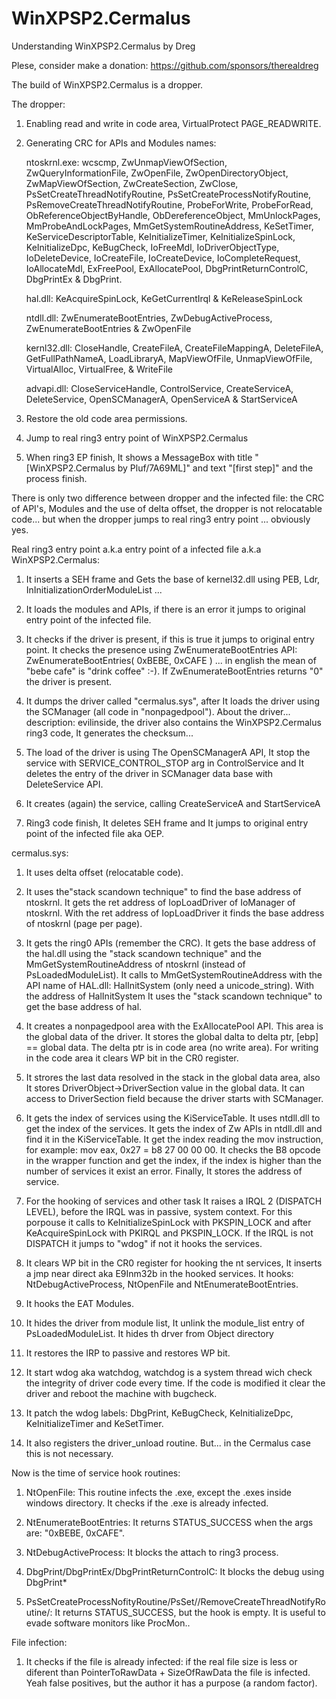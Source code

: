 # WinXPSP2.Cermalus
Understanding WinXPSP2.Cermalus by Dreg

Plese, consider make a donation: https://github.com/sponsors/therealdreg

The build of WinXPSP2.Cermalus is a dropper.

The dropper:

   1. Enabling read and write in code area, VirtualProtect PAGE_READWRITE.

   2. Generating CRC for APIs and Modules names:

      ntoskrnl.exe: wcscmp, ZwUnmapViewOfSection, ZwQueryInformationFile, ZwOpenFile, ZwOpenDirectoryObject, ZwMapViewOfSection, ZwCreateSection, ZwClose, PsSetCreateThreadNotifyRoutine, PsSetCreateProcessNotifyRoutine, PsRemoveCreateThreadNotifyRoutine, ProbeForWrite, ProbeForRead, ObReferenceObjectByHandle, ObDereferenceObject, MmUnlockPages, MmProbeAndLockPages, MmGetSystemRoutineAddress, KeSetTimer, KeServiceDescriptorTable, KeInitializeTimer, KeInitializeSpinLock, KeInitializeDpc, KeBugCheck, IoFreeMdl, IoDriverObjectType, IoDeleteDevice, IoCreateFile, IoCreateDevice, IoCompleteRequest, IoAllocateMdl, ExFreePool, ExAllocatePool, DbgPrintReturnControlC, DbgPrintEx & DbgPrint.

      hal.dll: KeAcquireSpinLock, KeGetCurrentIrql & KeReleaseSpinLock

      ntdll.dll: ZwEnumerateBootEntries, ZwDebugActiveProcess, ZwEnumerateBootEntries & ZwOpenFile

      kernl32.dll: CloseHandle, CreateFileA, CreateFileMappingA, DeleteFileA, GetFullPathNameA, LoadLibraryA, MapViewOfFile, UnmapViewOfFile, VirtualAlloc, VirtualFree, & WriteFile

      advapi.dll: CloseServiceHandle, ControlService, CreateServiceA, DeleteService, OpenSCManagerA, OpenServiceA & StartServiceA

   3. Restore the old code area permissions.

   4. Jump to real ring3 entry point of WinXPSP2.Cermalus

   5. When ring3 EP finish, It shows a MessageBox with title "[WinXPSP2.Cermalus by Pluf/7A69ML]" and text "[first step]" and the process finish.

There is only two difference between dropper and the infected file: the CRC of API's, Modules and the use of delta offset, the dropper is not relocatable code... but when the dropper jumps to real ring3 entry point ... obviously yes.

Real ring3 entry point a.k.a entry point of a infected file a.k.a WinXPSP2.Cermalus:

   1. It inserts a SEH frame and Gets the base of kernel32.dll using PEB, Ldr, InInitializationOrderModuleList ...

   2. It loads the modules and APIs, if there is an error it jumps to original entry point of the infected file.

   3. It checks if the driver is present, if this is true it jumps to original entry point. It checks the presence using ZwEnumerateBootEntries API: ZwEnumerateBootEntries( 0xBEBE, 0xCAFE ) ... in english the mean of "bebe cafe" is "drink coffee" :-). If ZwEnumerateBootEntries returns "0" the driver is present.

   4. It dumps the driver called "cermalus.sys", after It loads the driver using the SCManager (all code in "nonpagedpool"). About the driver... description: evilinside, the driver also contains the WinXPSP2.Cermalus ring3 code, It generates the checksum...

   5. The load of the driver is using The OpenSCManagerA API, It stop the service with SERVICE_CONTROL_STOP arg in ControlService and It deletes the entry of the driver in SCManager data base with DeleteService API.

   6. It creates (again) the service, calling CreateServiceA and StartServiceA

   7. Ring3 code finish, It deletes SEH frame and It jumps to original entry point of the infected file aka OEP.

cermalus.sys:

   1. It uses delta offset (relocatable code).

   2. It uses the"stack scandown technique" to find the base address of ntoskrnl. It gets the ret address of IopLoadDriver of IoManager of ntoskrnl. With the ret address of IopLoadDriver it finds the base address of ntoskrnl (page per page).

   3. It gets the ring0 APIs (remember the CRC). It gets the base address of the hal.dll using the "stack scandown technique" and the MmGetSystemRoutineAddress of ntoskrnl (instead of PsLoadedModuleList). It calls to MmGetSystemRoutineAddress with the API name of HAL.dll: HalInitSystem (only need a unicode_string). With the address of HalInitSystem It uses the "stack scandown technique" to get the base address of hal.

   4. It creates a nonpagedpool area with the ExAllocatePool API. This area is the global data of the driver. It stores the global dalta to delta ptr, [ebp] == global data. The delta ptr is in code area (no write area). For writing in the code area it clears WP bit in the CR0 register.

   5. It strores the last data resolved in the stack in the global data area, also It stores DriverObject->DriverSection value in the global data. It can access to DriverSection field because the driver starts with SCManager.

   6. It gets the index of services using the KiServiceTable. It uses ntdll.dll to get the index of the services. It gets the index of Zw APIs in ntdll.dll and find it in the KiServiceTable. It get the index reading the mov instruction, for example: mov eax, 0x27 = b8 27 00 00 00. It checks the B8 opcode in the wrapper function and get the index, if the index is higher than the number of services it exist an error. Finally, It stores the address of service.

   7. For the hooking of services and other task It raises a IRQL 2 (DISPATCH LEVEL), before the IRQL was in passive, system context. For this porpouse it calls to KeInitializeSpinLock with PKSPIN_LOCK and after KeAcquireSpinLock with PKIRQL and PKSPIN_LOCK. If the IRQL is not DISPATCH it jumps to "wdog" if not it hooks the services.

   8. It clears WP bit in the CR0 register for hooking the nt services, It inserts a jmp near direct aka E9Inm32b in the hooked services. It hooks: NtDebugActiveProcess, NtOpenFile and NtEnumerateBootEntries.

   9. It hooks the EAT Modules.

  10. It hides the driver from module list, It unlink the module_list entry of PsLoadedModuleList. It hides th drver from Object directory

  11. It restores the IRP to passive and restores WP bit.

  12. It start wdog aka watchdog, watchdog is a system thread wich check the integrity of driver code every time. If the code is modified it clear the driver and reboot the machine with bugcheck.

  13. It patch the wdog labels: DbgPrint, KeBugCheck, KeInitializeDpc, KeInitializeTimer and KeSetTimer.

  14. It also registers the driver_unload routine. But... in the Cermalus case this is not necessary.

Now is the time of service hook routines:

   1. NtOpenFile: This routine infects the .exe, except the .exes inside windows directory. It checks if the .exe is already infected.

   2. NtEnumerateBootEntries: It returns STATUS_SUCCESS when the args are: "0xBEBE, 0xCAFE".

   3. NtDebugActiveProcess: It blocks the attach to ring3 process.

   4. DbgPrint/DbgPrintEx/DbgPrintReturnControlC: It blocks the debug using DbgPrint*

   5. PsSetCreateProcessNofityRoutine/PsSet//RemoveCreateThreadNotifyRoutine/: It returns STATUS_SUCCESS, but the hook is empty. It is useful to evade software monitors like ProcMon..

File infection:

   1. It checks if the file is already infected: if the real file size is less or diferent than PointerToRawData + SizeOfRawData the file is infected. Yeah false positives, but the author it has a purpose (a random factor).



